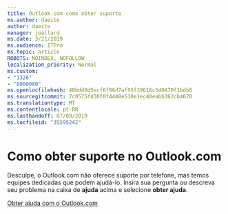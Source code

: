 ```yaml
---
title: Outlook.com como obter suporte
ms.author: daeite
author: daeite
manager: joallard
ms.date: 3/21/2019
ms.audience: ITPro
ms.topic: article
ROBOTS: NOINDEX, NOFOLLOW
localization_priority: Normal
ms.custom:
- "1326"
- "8000080"
ms.openlocfilehash: 40bdd0d5ecf6f96d7af95f39616c540470f1bdb6
ms.sourcegitcommit: 7c0575fd30f0f4448e530e1ec40eabb362cb4670
ms.translationtype: MT
ms.contentlocale: pt-BR
ms.lasthandoff: 07/09/2019
ms.locfileid: "35595242"
---
```

# <a name="how-to-get-support-in-outlookcom"></a>Como obter suporte no Outlook.com

Desculpe, o Outlook.com não oferece suporte por telefone, mas temos equipes dedicadas que podem ajudá-lo.
Insira sua pergunta ou descreva seu problema na caixa de **ajuda** acima e selecione **obter ajuda**.

[Obter ajuda com o Outlook.com](https://support.office.com/article/40676ad0-c831-45ac-a023-5be633be798d?wt.mc_id=Office_Outlook_com_Alchemy)
